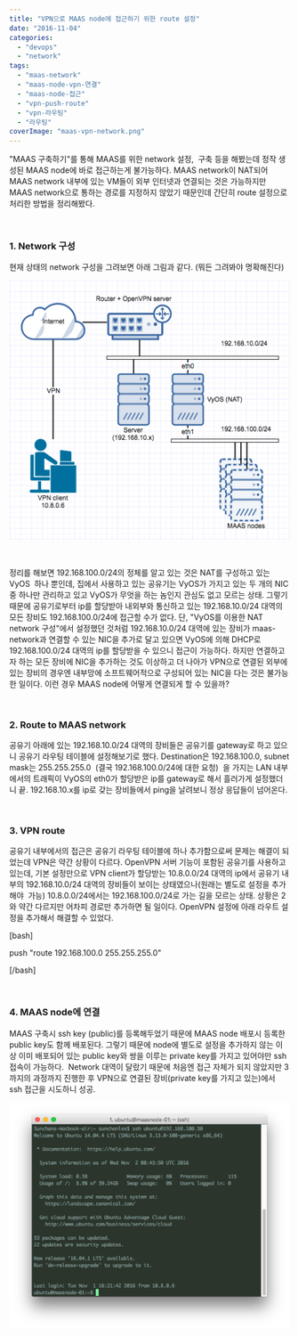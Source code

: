 ```yaml
---
title: "VPN으로 MAAS node에 접근하기 위한 route 설정"
date: "2016-11-04"
categories: 
  - "devops"
  - "network"
tags: 
  - "maas-network"
  - "maas-node-vpn-연결"
  - "maas-node-접근"
  - "vpn-push-route"
  - "vpn-라우팅"
  - "라우팅"
coverImage: "maas-vpn-network.png"
---
```


"MAAS 구축하기"를 통해 MAAS를 위한 network 설정,  구축 등을 해봤는데 정작 생성된 MAAS node에 바로 접근하는게 불가능하다. MAAS network이 NAT되어 MAAS network 내부에 있는 VM들이 외부 인터넷과 연결되는 것은 가능하지만 MAAS network으로 통하는 경로를 지정하지 않았기 때문인데 간단히 route 설정으로 처리한 방법을 정리해봤다.

 

### 1\. Network 구성

현재 상태의 network 구성을 그려보면 아래 그림과 같다. (뭐든 그려봐야 명확해진다)

![maas-vpn-network](images/maas-vpn-network.png)

 

정리를 해보면 192.168.100.0/24의 정체를 알고 있는 것은 NAT를 구성하고 있는 VyOS  하나 뿐인데, 집에서 사용하고 있는 공유기는 VyOS가 가지고 있는 두 개의 NIC 중 하나만 관리하고 있고 VyOS가 무엇을 하는 놈인지 관심도 없고 모르는 상태. 그렇기 때문에 공유기로부터 ip를 할당받아 내외부와 통신하고 있는 192.168.10.0/24 대역의 모든 장비도 192.168.100.0/24에 접근할 수가 없다. 단, "VyOS를 이용한 NAT network 구성"에서 설정했던 것처럼 192.168.10.0/24 대역에 있는 장비가 maas-network과 연결할 수 있는 NIC을 추가로 달고 있으면 VyOS에 의해 DHCP로 192.168.100.0/24 대역의 ip를 할당받을 수 있으니 접근이 가능하다. 하지만 연결하고자 하는 모든 장비에 NIC을 추가하는 것도 이상하고 더 나아가 VPN으로 연결된 외부에 있는 장비의 경우엔 내부망에 소프트웨어적으로 구성되어 있는 NIC을 다는 것은 불가능한 일이다. 이런 경우 MAAS node에 어떻게 연결되게 할 수 있을까?

 

### 2\. Route to MAAS network

공유기 아래에 있는 192.168.10.0/24 대역의 장비들은 공유기를 gateway로 하고 있으니 공유기 라우팅 테이블에 설정해보기로 했다. Destination은 192.168.100.0, subnet mask는 255.255.255.0  (결국 192.168.100.0/24에 대한 요청)  을 가지는 LAN 내부에서의 트래픽이 VyOS의 eth0가 할당받은 ip를 gateway로 해서 흘러가게 설정했더니 끝. 192.168.10.x를 ip로 갖는 장비들에서 ping을 날려보니 정상 응답들이 넘어온다.

 

### 3\. VPN route

공유기 내부에서의 접근은 공유기 라우팅 테이블에 하나 추가함으로써 문제는 해결이 되었는데 VPN은 약간 상황이 다르다. OpenVPN 서버 기능이 포함된 공유기를 사용하고 있는데, 기본 설정만으로 VPN client가 할당받는 10.8.0.0/24 대역의 ip에서 공유기 내부의 192.168.10.0/24 대역의 장비들이 보이는 상태였으나(원래는 별도로 설정을 추가해야  가능) 10.8.0.0/24에서는 192.168.100.0/24로 가는 길을 모르는 상태. 상황은 2와 약간 다르지만 어차피 경로만 추가하면 될 일이다. OpenVPN 설정에 아래 라우트 설정을 추가해서 해결할 수 있었다.

\[bash\]

push "route 192.168.100.0 255.255.255.0"

\[/bash\]

 

### 4\. MAAS node에 연결

MAAS 구축시 ssh key (public)를 등록해두었기 때문에 MAAS node 배포시 등록한 public key도 함께 배포된다. 그렇기 때문에 node에 별도로 설정을 추가하지 않는 이상 이미 배포되어 있는 public key와 쌍을 이루는 private key를 가지고 있어야만 ssh 접속이 가능하다.  Network 대역이 달랐기 때문에 처음엔 접근 자체가 되지 않았지만 3까지의 과정까지 진행한 후 VPN으로 연결된 장비(private key를 가지고 있는)에서 ssh 접근을 시도하니 성공.

[![maas-node-login](images/maas-node-login.png)](http://13.125.231.217/wp-content/uploads/2016/11/maas-node-login.png)
